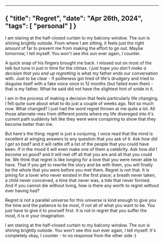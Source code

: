 ------------------
{
  "title": "Regret",
  "date": "Apr 26th, 2024",
  "tags": [
    "personal"
  ]
}
------------------
I am staring at the half-closed curtain to my balcony window. The sun is shining brightly outside. From where I am sitting, it feels just the right amount of far to prevent me from making the effort to go out. Maybe tomorrow, I tell myself. You won't see _this sun_ ever again, I counter.

A quick snap of his fingers brought me back. I missed out on most of the talk but tune in just in time for the climax. _I just hope you don't make a decision that you end up regretting_ is what my father ends our conversation with. Just to be clear - if politeness got tired of life's drudgery and tried to disguise itself with a fake voice once in 12 months (but failed even then) - that is my father. What he said did not have the slightest hint of snide in it.

I am in the process of making a decision that feels particularly life changing. I felt quite sure about what to do just a couple of weeks ago. Not so much now. What changed? I just had the word regret thrown at me quite a lot. All those alternate-mes from different points where my life divereged into it's current path suddenly felt like they were were conspiring to show that they become better than me. 

But here's the thing: regret is just a conjuring. I once read that the mind is excellent at winging answers to any question that you ask of it. Ask _how did I get so bad?_ and it will rattle off a list of the people that you could have been. If in the mood it will even make one of them a celebrity. Ask _how did I become so good?_ and it will reel off all that you are and all that you could be. We think that regret is like longing for a love that you were never able to have.  That if you get to rewrite the story and be with them, you will finally be the whole that you were before you met them. Regret is not that. It is pining for a lover who never existed in the first place; a breath never taken, a child never conceived, a time that never was, a tide that never formed. And if you cannot die without living, how is there any worth to regret without ever having had? 

Regret is not a parallel universe for this universe is kind enough to give you the time and the patience to be most, if not all of what you want to be. You just have to give it to yourself first. It is not in regret that you suffer the most, it is in your imagination.

 I am staring at the half-closed curtain to my balcony window. The sun is shining brightly outside. You won't see _this sun_ ever again, I tell myself. It's completely okay, I counter - to no response from the other side :)